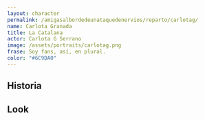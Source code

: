 ```yaml
---
layout: character
permalink: /amigasalbordedeunataquedenervios/reparto/carlotag/
name: Carlota Granada
title: La Catalana
actor: Carlota G Serrano
image: /assets/portraits/carlotag.png
frase: Soy fans, así, en plural.
color: "#6C9DA0"
---
```


## Historia



## Look

